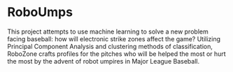 # RoboUmps

This project attempts to use machine learning to solve a new problem facing baseball: how will electronic strike zones affect the game? Utilizing Principal Component Analysis and clustering methods of classification, RoboZone crafts profiles for the pitches who will be helped the most or hurt the most by the advent of robot umpires in Major League Baseball. 
